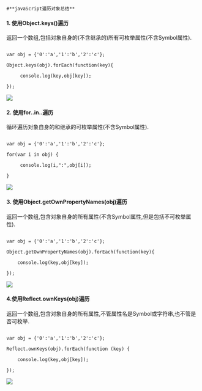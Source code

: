     #**javaScript遍历对象总结**

#### **1. 使用Object.keys()遍历**

返回一个数组,包括对象自身的(不含继承的)所有可枚举属性(不含Symbol属性).

```

var obj = {'0':'a','1':'b','2':'c'};

Object.keys(obj).forEach(function(key){

     console.log(key,obj[key]);

});

```

![](https://box.kancloud.cn/d96185f10c8760056cc067fa15bcb47d_684x408.png)

#### **2. 使用for..in..遍历**

循环遍历对象自身的和继承的可枚举属性(不含Symbol属性).

```

var obj = {'0':'a','1':'b','2':'c'};

for(var i in obj) {

     console.log(i,":",obj[i]);

} 

```

![](https://box.kancloud.cn/09ff20478651ab6ad6a370bf49565013_642x324.png)

#### **3. 使用Object.getOwnPropertyNames(obj)遍历**

返回一个数组,包含对象自身的所有属性(不含Symbol属性,但是包括不可枚举属性).

```

var obj = {'0':'a','1':'b','2':'c'};

Object.getOwnPropertyNames(obj).forEach(function(key){

    console.log(key,obj[key]);

});

```

![](https://box.kancloud.cn/38356201b925fd5e863af1b2bba1c8e8_908x382.png)

#### **4.使用Reflect.ownKeys(obj)遍历**

返回一个数组,包含对象自身的所有属性,不管属性名是Symbol或字符串,也不管是否可枚举.

```

var obj = {'0':'a','1':'b','2':'c'};

Reflect.ownKeys(obj).forEach(function (key) {

    console.log(key,obj[key]);

});

```

![](https://box.kancloud.cn/ae99b270b4bf50753aaff2767b85e232_754x384.png)
